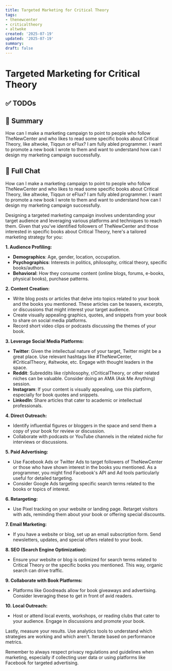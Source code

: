 ```yaml
---
title: Targeted Marketing for Critical Theory
tags:
- thenewcenter
- criticaltheory
- altwoke
created: '2025-07-19'
updated: '2025-07-19'
summary:
draft: false
---
```


# Targeted Marketing for Critical Theory

## ✅ TODOs


## 📌 Summary
How can I make a marketing campaign to point to people who follow TheNewCenter and who likes to read some specific books about Critical Theory, like altwoke, Tiqqun or eFlux? I am fully abled programmer. I want to promote a new book I wrote to them and want to understand how can I design my marketing campaign successfully.

## 🧠 Full Chat


How can I make a marketing campaign to point to people who follow TheNewCenter and who likes to read some specific books about Critical Theory, like altwoke, Tiqqun or eFlux? I am fully abled programmer. I want to promote a new book I wrote to them and want to understand how can I design my marketing campaign successfully.

Designing a targeted marketing campaign involves understanding your target audience and leveraging various platforms and techniques to reach them. Given that you've identified followers of TheNewCenter and those interested in specific books about Critical Theory, here's a tailored marketing strategy for you:

**1. Audience Profiling:**
- **Demographics**: Age, gender, location, occupation.
- **Psychographics**: Interests in politics, philosophy, critical theory, specific books/authors.
- **Behavioral**: How they consume content (online blogs, forums, e-books, physical books), purchase patterns.

**2. Content Creation:**
- Write blog posts or articles that delve into topics related to your book and the books you mentioned. These articles can be teasers, excerpts, or discussions that might interest your target audience.
- Create visually appealing graphics, quotes, and snippets from your book to share on social media platforms.
- Record short video clips or podcasts discussing the themes of your book.

**3. Leverage Social Media Platforms:**
- **Twitter**: Given the intellectual nature of your target, Twitter might be a great place. Use relevant hashtags like #TheNewCenter, #CriticalTheory, #altwoke, etc. Engage with thought leaders in the space.
- **Reddit**: Subreddits like r/philosophy, r/CriticalTheory, or other related niches can be valuable. Consider doing an AMA (Ask Me Anything) session.
- **Instagram**: If your content is visually appealing, use this platform, especially for book quotes and snippets.
- **LinkedIn**: Share articles that cater to academic or intellectual professionals.
  
**4. Direct Outreach:**
- Identify influential figures or bloggers in the space and send them a copy of your book for review or discussion.
- Collaborate with podcasts or YouTube channels in the related niche for interviews or discussions.

**5. Paid Advertising:**
- Use Facebook Ads or Twitter Ads to target followers of TheNewCenter or those who have shown interest in the books you mentioned. As a programmer, you might find Facebook's API and Ad tools particularly useful for detailed targeting.
- Consider Google Ads targeting specific search terms related to the books or topics of interest.

**6. Retargeting:**
- Use Pixel tracking on your website or landing page. Retarget visitors with ads, reminding them about your book or offering special discounts.

**7. Email Marketing:**
- If you have a website or blog, set up an email subscription form. Send newsletters, updates, and special offers related to your book.
  
**8. SEO (Search Engine Optimization):**
- Ensure your website or blog is optimized for search terms related to Critical Theory or the specific books you mentioned. This way, organic search can drive traffic.

**9. Collaborate with Book Platforms:**
- Platforms like Goodreads allow for book giveaways and advertising. Consider leveraging these to get in front of avid readers.

**10. Local Outreach:**
- Host or attend local events, workshops, or reading clubs that cater to your audience. Engage in discussions and promote your book.

Lastly, measure your results. Use analytics tools to understand which strategies are working and which aren't. Iterate based on performance metrics.

Remember to always respect privacy regulations and guidelines when marketing, especially if collecting user data or using platforms like Facebook for targeted advertising.
